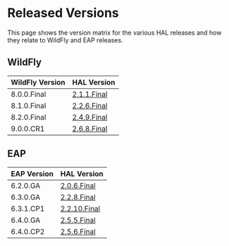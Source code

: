 # Released Versions

This page shows the version matrix for the various HAL releases and how they relate to WildFly and EAP releases.

## WildFly

WildFly Version | HAL Version
--- | ---
8.0.0.Final | [2.1.1.Final](2.1.1.Final.md)
8.1.0.Final | [2.2.6.Final](2.2.6.Final.md)
8.2.0.Final | [2.4.9.Final](2.4.9.Final.md)
9.0.0.CR1 | [2.6.8.Final](2.6.8.Final.md)

## EAP

EAP Version | HAL Version
--- | ---
6.2.0.GA | [2.0.6.Final](2.0.6.Final.md)
6.3.0.GA | [2.2.8.Final](2.2.8.Final.md)
6.3.1.CP1 | [2.2.10.Final](2.2.10.Final.md)
6.4.0.GA | [2.5.5.Final](2.5.5.Final.md)
6.4.0.CP2 | [2.5.6.Final](2.5.6.Final.md)
